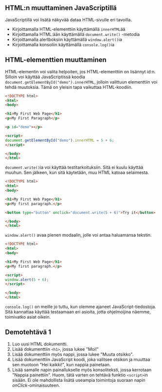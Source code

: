 ## HTML:n muuttaminen JavaScriptillä

JavaScriptillä voi lisätä näkyvää dataa HTML-sivulle eri tavoilla.

- Kirjoittamalla HTML-elementtiin käyttämällä ``innerHTML``ää
- Kirjoittamalla HTML:ään käyttämällä ``document.write()`` -metodia
- Kirjoittamalla alertboksiin käyttämällä ``window.alert()``ia
- Kirjoittamalla konsoliin käyttämällä ``console.log()``ia


## HTML-elementtien muuttaminen

HTML-elementin voi valita helpoiten, jos HTML-elementtiin on lisännyt id:n. Silloin voi käyttää JavaScriptissä koodia ``document.getElementById("demo").innerHTML``, jolloin valittuun elementtiin voi tehdä muutoksia. Tämä on yleisin tapa vaikuttaa HTML-koodiin.

````html
<!DOCTYPE html>
<html>
<body>

<h1>My First Web Page</h1>
<p>My First Paragraph</p>

<p id="demo"></p>

<script>
document.getElementById("demo").innerHTML = 5 + 6;
</script>

</body>
</html>
````

``document.write()``ia voi käyttää testitarkoituksiin. Sitä ei kuulu käyttää muuhun. Sen jälkeen, kun sitä käytetään, muu HTML katoaa selaimesta.

````html
<!DOCTYPE html>
<html>
<body>

<h1>My First Web Page</h1>
<p>My first paragraph.</p>

<button type="button" onclick="document.write(5 + 6)">Try it</button>

</body>
</html>
````

``window.alert()`` avaa pienen modaalin, jolle voi antaa haluamansa tekstin.

````html
<!DOCTYPE html>
<html>
<body>

<h1>My First Web Page</h1>
<p>My first paragraph.</p>

<script>
window.alert(5 + 6);
</script>

</body>
</html>
````

``console.log()`` on meille jo tuttu, kun olemme ajaneet JavaScript-tiedostoja. Sitä kannattaa käyttää testaamaan eri asioita, jotta ohjelmoijina näemme, toimivatko asiat oikein.

## Demotehtävä 1

1. Luo uusi HTML dokumentti. 
2. Lisää dokumenttiin ``<h1>``, jossa lukee "Moi!"
3. Lisää dokumenttiin myös nappi, jossa lukee "Muuta otsikko". 
4. Lisää dokumenttiin JavaScript koodi, joka valitsee otsikon ja muuttaa sen muotoon "Hei kaikki!", kun nappia painetaan.
5. Lisää samalle napin painallukselle myös konsoliteksti, jossa kerrotaan "Nappia painettiin". Huom, tätä varten on tehtävä funktio ``<script>``in sisään. Ei ole mahdollista lisätä useampia toimintoja suoraan napin *onClick*-ominaisuuteen.